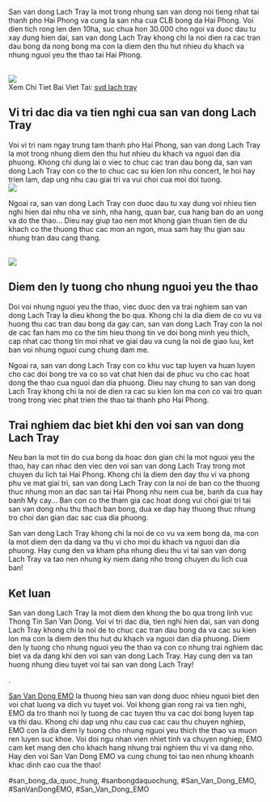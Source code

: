 <p>San van dong Lach Tray la mot trong nhung san van dong noi tieng nhat tai thanh pho Hai Phong va cung la san nha cua CLB bong da Hai Phong. Voi dien tich rong len den 10ha, suc chua hon 30.000 cho ngoi va duoc dau tu xay dung hien dai, san van dong Lach Tray khong chi la noi dien ra cac tran dau bong da nong bong ma con la diem den thu hut nhieu du khach va nhung nguoi yeu the thao tai Hai Phong.</p><br><img src="https://sanbongdepemo.com/wp-content/uploads/2024/12/san-van-dong-thien-truong.png"></br>
Xem Chi Tiet Bai Viet Tai: <a href="https://sanbongdepemo.com/san-van-dong-lach-tray/">svd lach tray</a><h2>Vi tri dac dia va tien nghi cua san van dong Lach Tray</h2><p>Voi vi tri nam ngay trung tam thanh pho Hai Phong, san van dong Lach Tray la mot trong nhung diem den thu hut nhieu du khach va nguoi dan dia phuong. Khong chi dung lai o viec to chuc cac tran dau bong da, san van dong Lach Tray con co the to chuc cac su kien lon nhu concert, le hoi hay trien lam, dap ung nhu cau giai tri va vui choi cua moi doi tuong.<br><img src="https://sanbongdepemo.com/wp-content/uploads/2024/12/2.png"></br><p>Ngoai ra, san van dong Lach Tray con duoc dau tu xay dung voi nhieu tien nghi hien dai nhu nha ve sinh, nha hang, quan bar, cua hang ban do an uong va do the thao... Dieu nay giup tao nen mot khong gian thuan tien de du khach co the thuong thuc cac mon an ngon, mua sam hay thu gian sau nhung tran dau cang thang.</p><br><img src="https://sanbongdepemo.com/wp-content/uploads/2024/12/san-van-dong-lach-tray.png"></br><h2>Diem den ly tuong cho nhung nguoi yeu the thao</h2><p>Doi voi nhung nguoi yeu the thao, viec duoc den va trai nghiem san van dong Lach Tray la dieu khong the bo qua. Khong chi la dia diem de co vu va huong thu cac tran dau bong da gay can, san van dong Lach Tray con la noi de cac fan ham mo co the tim hieu thong tin ve doi bong minh yeu thich, cap nhat cac thong tin moi nhat ve giai dau va cung la noi de giao luu, ket ban voi nhung nguoi cung chung dam me.<p>Ngoai ra, san van dong Lach Tray con co khu vuc tap luyen va huan luyen cho cac doi bong tre va co so vat chat hien dai de phuc vu cho cac hoat dong the thao cua nguoi dan dia phuong. Dieu nay chung to san van dong Lach Tray khong chi la noi de dien ra cac su kien lon ma con co vai tro quan trong trong viec phat trien the thao tai thanh pho Hai Phong.</p><h2>Trai nghiem dac biet khi den voi san van dong Lach Tray</h2><p>Neu ban la mot tin do cua bong da hoac don gian chi la mot nguoi yeu the thao, hay can nhac den viec den voi san van dong Lach Tray trong mot chuyen du lich tai Hai Phong. Khong chi la diem den day thu vi va phong phu ve mat giai tri, san van dong Lach Tray con la noi de ban co the thuong thuc nhung mon an dac san tai Hai Phong nhu nem cua be, banh da cua hay banh My cay... Ban con co the tham gia cac hoat dong vui choi giai tri tai san van dong nhu thu thach ban bong, dua xe dap hay thuong thuc nhung tro choi dan gian dac sac cua dia phuong.<p>San van dong Lach Tray khong chi la noi de co vu va xem bong da, ma con la mot diem den da dang va thu vi cho moi du khach va nguoi dan dia phuong. Hay cung den va kham pha nhung dieu thu vi tai san van dong Lach Tray va tao nen nhung ky niem dang nho trong chuyen du lich cua ban!</p><h2>Ket luan</h2><p>San van dong Lach Tray la mot diem den khong the bo qua trong linh vuc Thong Tin San Van Dong. Voi vi tri dac dia, tien nghi hien dai, san van dong Lach Tray khong chi la noi de to chuc cac tran dau bong da va cac su kien lon ma con la diem den thu hut du khach va nguoi dan dia phuong. Diem den ly tuong cho nhung nguoi yeu the thao va con co nhung trai nghiem dac biet va da dang khi den voi san van dong Lach Tray. Hay cung den va tan huong nhung dieu tuyet voi tai san van dong Lach Tray!</p><p>. 

<a href="https://sanbongdepemo.com/">San Van Dong EMO</a> la thuong hieu san van dong duoc nhieu nguoi biet den voi chat luong va dich vu tuyet voi. Voi khong gian rong rai va tien nghi, EMO da tro thanh noi ly tuong de cac tuyen thu va cac doi bong luyen tap va thi dau. Khong chi dap ung nhu cau cua cac cau thu chuyen nghiep, EMO con la dia diem ly tuong cho nhung nguoi yeu thich the thao va muon ren luyen suc khoe. Voi doi ngu nhan vien nhiet tinh va chuyen nghiep, EMO cam ket mang den cho khach hang nhung trai nghiem thu vi va dang nho. Hay den voi San Van Dong EMO va cung chung toi tao nen nhung khoanh khac dinh cao cua the thao!</p>
#san_bong_da_quoc_hung, #sanbongdaquochung, #San_Van_Dong_EMO, #SanVanDongEMO, #San_Van_Dong_EMO
